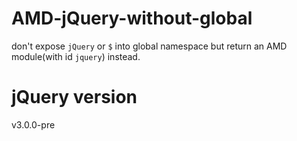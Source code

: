 # AMD-jQuery-without-global
don't expose `jQuery` or `$` into global namespace but return an AMD module(with id `jquery`) instead.

# jQuery version
v3.0.0-pre

